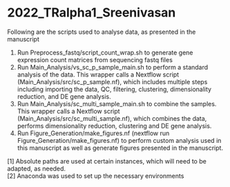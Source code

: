 # 2022_TRalpha1_Sreenivasan
Following are the scripts used to analyse data, as presented in the manuscript

1. Run Preprocess_fastq/script_count_wrap.sh to generate gene expression count matrices from sequencing fastq files
2. Run Main_Analysis/vs_sc_p_sample_main.sh to perform a standard analysis of the data. This wrapper calls a Nextflow script (Main_Analysis/src/sc_p_sample.nf), which includes multiple steps including importing the data, QC, filtering, clustering, dimensionality reduction, and DE gene analysis.
3. Run Main_Analysis/sc_multi_sample_main.sh to combine the samples. This wrapper calls a Nextflow script (Main_Analysis/src/sc_multi_sample.nf), which combines the data, performs dimensionality reduction, clustering and DE gene analysis.
4. Run Figure_Generation/make_figures.nf (nextflow run Figure_Generation/make_figures.nf) to perform custom analysis used in this manuscript as well as generate figures presented in the manuscript.


[1] Absolute paths are used at certain instances, which will need to be adapted, as needed.  
[2] Anaconda was used to set up the necessary environments
